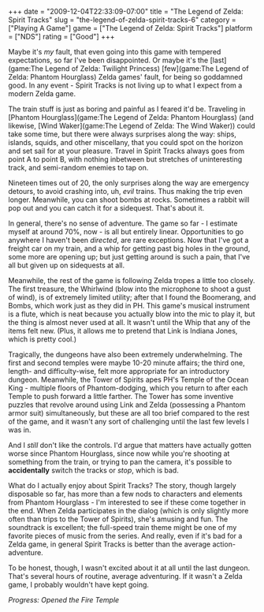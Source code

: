 +++
date = "2009-12-04T22:33:09-07:00"
title = "The Legend of Zelda: Spirit Tracks"
slug = "the-legend-of-zelda-spirit-tracks-6"
category = ["Playing A Game"]
game = ["The Legend of Zelda: Spirit Tracks"]
platform = ["NDS"]
rating = ["Good"]
+++

Maybe it's <i>my</i> fault, that even going into this game with tempered expectations, so far I've been disappointed.  Or maybe it's the [last](game:The Legend of Zelda: Twilight Princess) [few](game:The Legend of Zelda: Phantom Hourglass) Zelda games' fault, for being so goddamned good.  In any event - Spirit Tracks is not living up to what I expect from a modern Zelda game.

The train stuff is just as boring and painful as I feared it'd be.  Traveling in [Phantom Hourglass](game:The Legend of Zelda: Phantom Hourglass) (and likewise, [Wind Waker](game:The Legend of Zelda: The Wind Waker)) could take some time, but there were always surprises along the way: ships, islands, squids, and other miscellany, that you could spot on the horizon and set sail for at your pleasure.  Travel in Spirit Tracks always goes from point A to point B, with nothing inbetween but stretches of uninteresting track, and semi-random enemies to tap on.

Nineteen times out of 20, the only surprises along the way are emergency detours, to avoid crashing into, uh, <i>evil</i> trains.  Thus making the trip even longer.  Meanwhile, you can shoot bombs at rocks.  Sometimes a rabbit will pop out and you can catch it for a sidequest.  That's about it.

In general, there's no sense of adventure.  The game so far - I estimate myself at around 70%, now - is all but entirely linear.  Opportunities to go anywhere I haven't been <i>directed</i>, are rare exceptions.  Now that I've got a freight car on my train, and a whip for getting past big holes in the ground, some more are opening up; but just getting around is such a pain, that I've all but given up on sidequests at all.

Meanwhile, the rest of the game is following Zelda tropes a little too closely.  The first treasure, the Whirlwind (blow into the microphone to shoot a gust of wind), is of extremely limited utility; after that I found the Boomerang, and Bombs, which work just as they did in PH.  This game's musical instrument is a flute, which is neat because you actually blow into the mic to play it, but the thing is almost never used at all.  It wasn't until the Whip that any of the items felt new.  (Plus, it allows me to pretend that Link is Indiana Jones, which is pretty cool.)

Tragically, the dungeons have also been extremely underwhelming.  The first and second temples were maybe 10-20 minute affairs; the third one, length- and difficulty-wise, felt more appropriate for an introductory dungeon.  Meanwhile, the Tower of Spirits apes PH's Temple of the Ocean King - multiple floors of Phantom-dodging, which you return to after each Temple to push forward a little farther.  The Tower has some inventive puzzles that revolve around using Link and Zelda (possessing a Phantom armor suit) simultaneously, but these are all too brief compared to the rest of the game, and it wasn't any sort of challenging until the last few levels I was in.

And I <i>still</i> don't like the controls.  I'd argue that matters have actually gotten worse since Phantom Hourglass, since now while you're shooting at something from the train, or trying to pan the camera, it's possible to <b>accidentally</b> switch the tracks or <i>stop</i>, which is bad.

What do I actually enjoy about Spirit Tracks?  The story, though largely disposable so far, has more than a few nods to characters and elements from Phantom Hourglass - I'm interested to see if these come together in the end.  When Zelda participates in the dialog (which is only slightly more often than trips to the Tower of Spirits), she's amusing and fun.  The soundtrack is excellent; the full-speed train theme might be one of my favorite pieces of music from the series.  And really, even if it's bad for a Zelda game, in general Spirit Tracks is better than the average action-adventure.

To be honest, though, I wasn't excited about it at all until the last dungeon.  That's several hours of routine, average adventuring.  If it wasn't a Zelda game, I probably wouldn't have kept going.

<i>Progress: Opened the Fire Temple</i>